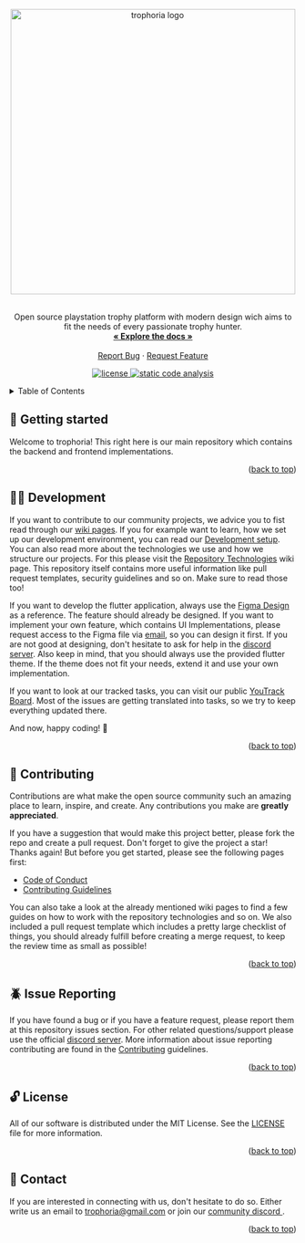 <div id="top" />

<br />
<div align="center">
  <a href="https://github.com/trophoria">
    <img src="https://github.com/trophoria/.github/blob/main/brand/brand.png" width="500" alt="trophoria logo" />
  </a>

  <br />
  <br />

  <p align="center">
    Open source playstation trophy platform with modern design wich aims to fit the needs of every passionate trophy hunter.
    <br />
    <a href="https://trophoria.github.io/trophoria/"><strong>« Explore the docs »</strong></a>
    <br />
    <br />
    <a href="https://github.com/trophoria/trophoria/issues/newtemplate=bug_report.md">Report Bug</a>
    ·
    <a href="https://github.com/trophoria/trophoria/issues/newtemplate=feature_request.md">Request Feature</a>
  </p>

  <p align="center">
  	<a href="https://github.com/trophoria/trophoria/blob/main/LICENSE" title="license">
			<img src="https://img.shields.io/github/license/trophoria/trophoria?style=for-the-badge" alt="license" />
		</a>
    <a href="https://sonarcloud.io/project/overview?id=trophoria_trophoria" title="static code analysis">
      <img src="https://img.shields.io/sonar/violations/trophoria_trophoria/main?server=https%3A%2F%2Fsonarcloud.io&style=for-the-badge" alt="static code analysis"/>
    </a>
  </p>
</div>

<details>
  <summary>Table of Contents</summary>
  <ol>
    <li><a href="#👋-getting-started">Getting Started</a></li>
    <li><a href="#🧑‍💻-development">Development</a></li>
    <li><a href="#👥-contributing">Contributing</a></li>
    <li><a href="#🪲-issue-reporting">Issue Reporting</a></li>
    <li><a href="#🔓-license">License</a></li>
    <li><a href="#💌-contact">Contact</a></li>
  </ol>
</details>


## 👋 Getting started

Welcome to trophoria! This right here is our main repository which contains the backend and frontend implementations. 

<p align="right">(<a href="#top">back to top</a>)</p>

## 🧑‍💻 Development

If you want to contribute to our community projects, we advice you to fist read through our [wiki pages](https://github.com/trophoria/.github/wiki). If you for example want to learn, how we set up our development environment, you can read our [Development setup](https://github.com/trophoria/.github/wiki/2-Development-setup). You can also read more about the technologies we use and how we structure our projects. For this please visit the [Repository Technologies](https://github.com/trophoria/.github/wiki/1-Repository-Technologies) wiki page. This repository itself contains more useful information like pull request templates, security guidelines and so on. Make sure to read those too!

If you want to develop the flutter application, always use the [Figma Design](https://www.figma.com/file/17SShpPAQ5l3G0zFcV7sjm/Trophoria-Design-System?node-id=0%3A1) as a reference. The feature should already be designed. If you want to implement your own feature, which contains UI Implementations, please request access to the Figma file via [email](mailto:trophoria@gmail.com), so you can design it first. If you are not good at designing, don't hesitate to ask for help in the [discord server](https://discord.gg/qWPyFWkff6). Also keep in mind, that you should always use the provided flutter theme. If the theme does not fit your needs, extend it and use your own implementation.

If you want to look at our tracked tasks, you can visit our public [YouTrack Board](https://trophoria.youtrack.cloud/agiles/131-2/current). Most of the issues are getting translated into tasks, so we try to keep everything updated there.

And now, happy coding! 🎉

<p align="right">(<a href="#top">back to top</a>)</p>

## 👥 Contributing

Contributions are what make the open source community such an amazing place to learn, inspire, and create. Any contributions you make are **greatly appreciated**.

If you have a suggestion that would make this project better, please fork the repo and create a pull request. Don't forget to give the project a star! Thanks again! But before you get started, please see the following pages first:

- [Code of Conduct](.github/CODE_OF_CONDUCT.md)
- [Contributing Guidelines](.github/CONTRIBUTING.md)

You can also take a look at the already mentioned wiki pages to find a few guides on how to work with the repository technologies and so on. We also included a pull request template which includes a pretty large checklist of things, you should already fulfill before creating a merge request, to keep the review time as small as possible! 

<p align="right">(<a href="#top">back to top</a>)</p>

## 🪲 Issue Reporting

If you have found a bug or if you have a feature request, please report them at this repository issues section. For other related questions/support please use the official [discord server](https://discord.gg/qWPyFWkff6). More information about issue reporting contributing are found in the [Contributing](./.github/CONTRIBUTING.md) guidelines.

<p align="right">(<a href="#top">back to top</a>)</p>

## 🔓 License

All of our software is distributed under the MIT License. See the [LICENSE](./LICENSE) file for more information.

<p align="right">(<a href="#top">back to top</a>)</p>

## 💌 Contact

If you are interested in connecting with us, don't hesitate to do so. Either write us an email to [trophoria@gmail.com](mailto:trophoria@gmail.com) or join our [community discord ](https://discord.gg/qWPyFWkff6).

<p align="right">(<a href="#top">back to top</a>)</p>
